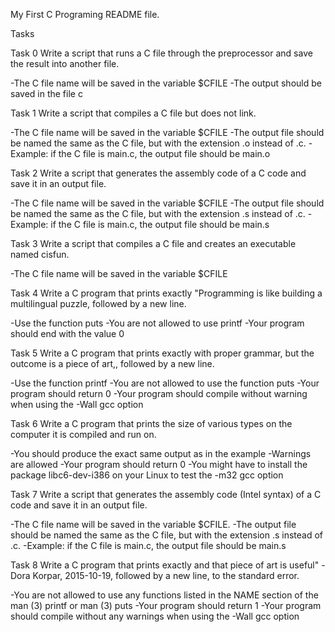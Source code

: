 My First C Programing README file.

Tasks

Task 0
Write a script that runs a C file through the preprocessor and save the result into another file.

-The C file name will be saved in the variable $CFILE
-The output should be saved in the file c

Task 1
Write a script that compiles a C file but does not link.

-The C file name will be saved in the variable $CFILE
-The output file should be named the same as the C file, but with the extension .o instead of .c.
-Example: if the C file is main.c, the output file should be main.o

Task 2
Write a script that generates the assembly code of a C code and save it in an output file.

-The C file name will be saved in the variable $CFILE
-The output file should be named the same as the C file, but with the extension .s instead of .c.
-Example: if the C file is main.c, the output file should be main.s

Task 3
Write a script that compiles a C file and creates an executable named cisfun.

-The C file name will be saved in the variable $CFILE

Task 4
Write a C program that prints exactly "Programming is like building a multilingual puzzle, followed by a new line.

-Use the function puts
-You are not allowed to use printf
-Your program should end with the value 0

Task 5
Write a C program that prints exactly with proper grammar, but the outcome is a piece of art,, followed by a new line.

-Use the function printf
-You are not allowed to use the function puts
-Your program should return 0
-Your program should compile without warning when using the -Wall gcc option

Task 6
Write a C program that prints the size of various types on the computer it is compiled and run on.

-You should produce the exact same output as in the example
-Warnings are allowed
-Your program should return 0
-You might have to install the package libc6-dev-i386 on your Linux to test the -m32 gcc option

Task 7
Write a script that generates the assembly code (Intel syntax) of a C code and save it in an output file.

-The C file name will be saved in the variable $CFILE.
-The output file should be named the same as the C file, but with the extension .s instead of .c.
-Example: if the C file is main.c, the output file should be main.s

Task 8
Write a C program that prints exactly and that piece of art is useful" - Dora Korpar, 2015-10-19, followed by a new line, to the standard error.

-You are not allowed to use any functions listed in the NAME section of the man (3) printf or man (3) puts
-Your program should return 1
-Your program should compile without any warnings when using the -Wall gcc option
